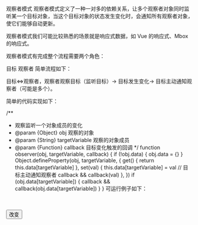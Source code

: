 观察者模式
观察者模式定义了一种一对多的依赖关系，让多个观察者对象同时监听某一个目标对象，当这个目标对象的状态发生变化时，会通知所有观察者对象，使它们能够自动更新。

观察者模式我们可能比较熟悉的场景就是响应式数据，如 Vue 的响应式、Mbox 的响应式。

观察者模式有完成整个流程需要两个角色：

目标
观察者
简单流程如下：

目标<=>观察者，观察者观察目标（监听目标）-> 目标发生变化-> 目标主动通知观察者（可能是多个）。

简单的代码实现如下：

/**
 * 观察监听一个对象成员的变化
 * @param {Object} obj 观察的对象
 * @param {String} targetVariable 观察的对象成员
 * @param {Function} callback 目标变化触发的回调
 */
function observer(obj, targetVariable, callback) {
  if (!obj.data) {
    obj.data = {}
  }
  Object.defineProperty(obj, targetVariable, {
    get() {
      return this.data[targetVariable]
    },
    set(val) {
      this.data[targetVariable] = val
      // 目标主动通知观察者
      callback && callback(val)
    },
  })
  if (obj.data[targetVariable]) {
    callback && callback(obj.data[targetVariable])
  }
}
可运行例子如下：

<!DOCTYPE html>
<html>
  <head>
    <meta charset="utf-8" />
    <meta
      name="viewport"
      content="width=device-width,initial-scale=1,maximum-scale=1,viewport-fit=cover"
    />
    <title></title>
  </head>
  <body>
    <div id="app">
      <div id="dom-one"></div>
      <br />
      <div id="dom-two"></div>
      <br />
      <button id="btn">改变</button>
    </div>
    <script>
      /**
       * 观察监听一个对象成员的变化
       * @param {Object} obj 观察的对象
       * @param {String} targetVariable 观察的对象成员
       * @param {Function} callback 目标变化触发的回调
       */
      function observer(obj, targetVariable, callback) {
        if (!obj.data) {
          obj.data = {}
        }
        Object.defineProperty(obj, targetVariable, {
          get() {
            return this.data[targetVariable]
          },
          set(val) {
            this.data[targetVariable] = val
            // 目标主动通知观察者
            callback && callback(val)
          },
        })
        if (obj.data[targetVariable]) {
          callback && callback(obj.data[targetVariable])
        }
      }

      const obj = {
        data: { description: '原始值' },
      }

      observer(obj, 'description', value => {
        document.querySelector('#dom-one').innerHTML = value
        document.querySelector('#dom-two').innerHTML = value
      })

      btn.onclick = () => {
        obj.description = '改变了'
      }
    </script>
  </body>
</html>